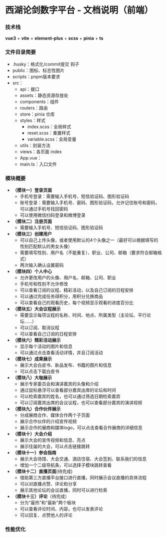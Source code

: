 # 西湖论剑数字平台 - 文档说明（前端）

### 技术栈

**vue3** + **vite** + **element-plus** + **scss** + **pinia** + **ts**

### 文件目录简要

- .husky：格式化/commit提交 钩子
- public：图标、标志性图片
- scripts：pnpm版本要求
- src：
  - api：接口
  - assets：静态资源存放处
  - components：组件
  - routers：路由
  - store：pinia 仓库
  - styles：样式
    - index.scss：全局样式
    - reset.scss：重置样式
    - variable.scss：全局变量
  - utils：封装方法
  - views：各页面 index
  - App.vue：
  - main.ts：入口文件

### 模块概要

- **（模块一）登录页面**
  - 手机号登录：需要输入手机号、短信验证码、图形验证码
  - 账号登录：需要输入手机号、密码、图形验证码，允许记住账号和密码，可以通过手机号找回密码
  - 可以使用微信扫码登录和微博登录
- **（模块二）注册页面**
  - 需要输入手机号、短信验证码、图形验证码
- **（模块三）创建用户**
  - 可以自己上传头像，或者使用默认的4个头像之一（最好可以根据填写的性别匹配默认的男女头像）
  - 需要填写性别、用户名（不能重复）、职业、公司、邮箱（要求符合邮箱格式）
  - 两次输入确认设置密码
- **（模块四）个人中心**
  - 允许更改用户的头像、用户名、邮箱、公司、职业
  - 手机号和性别不允许修改
  - 可以查看订阅的议程、精彩活动，以及自己订阅的日程安排
  - 可以通过完成任务得积分，用积分兑换商品
  - 可以查看自己的观看历史，每个视频显示观看的进度百分比
- **（模块五）大会议程展示**
  - 需要显示每项议程的名称、时间、地点、所属类型（主论坛、平行论坛……）
  - 可以订阅、取消议程
  - 可以查看自己订阅的日程安排
- **（模块六）精彩活动展示**
  - 显示每个活动的图片和信息
  - 可以通过点击查看活动详情，并且订阅活动
- **（模块七）成果展示**
  - 展示大会白皮书、新品发布、书籍的图片和信息
  - 可以点击下载白皮书
- **（模块八）大咖展示**
  - 展示专家委员会和演讲嘉宾的头像和介绍
  - 通过鼠标悬浮可以查看部分嘉宾出席的论坛和时间
  - 可以检索嘉宾的姓名，也可以通过筛选日期检索嘉宾
  - 可以订阅嘉宾出席的会议议程，也可以查看部分嘉宾的演讲视频
- **（模块九）合作伙伴展示**
  - 分成展商合作、媒体合作两个子页面
  - 展示合作伙伴的介绍宣传视频
  - 展示合作的展商和媒体logo，可以点击查看合作展商的详细信息
- **（模块十）大会介绍**
  - 展示大会的宣传视频和信息、亮点
  - 展示往届的大会，可以点击链接跳转
- **（模块十一）参会指南**
  - 展示大会场馆、大会交通、酒店住宿、大会签到、联系我们的信息
  - 增加一个二级导航条，可以选择子模块跳转查看
- **（模块十二）直播页面**(待完成)
  - 借助第三方直播平台接口进行直播，同时展示会议直播的具体流程
  - 可以对直播点赞、评论和分享
  - 展示其他论坛的会议直播，同时可以进行检索
- **（模块十三）评论**（待完成）
  - 分为“最热”和“最新”两个板块
  - 可以查看评论时间、内容，也可以发表评论
  - 可以回复、点赞他人的评论

### 性能优化

